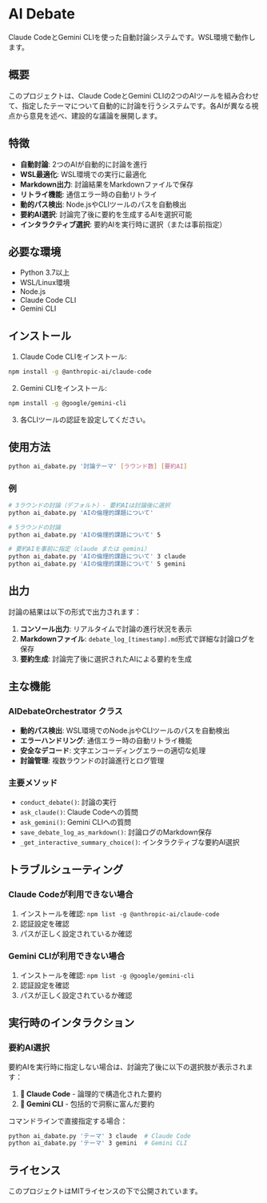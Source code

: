 # AI Debate

Claude CodeとGemini CLIを使った自動討論システムです。WSL環境で動作します。

## 概要

このプロジェクトは、Claude CodeとGemini CLIの2つのAIツールを組み合わせて、指定したテーマについて自動的に討論を行うシステムです。各AIが異なる視点から意見を述べ、建設的な議論を展開します。

## 特徴

- **自動討論**: 2つのAIが自動的に討論を進行
- **WSL最適化**: WSL環境での実行に最適化
- **Markdown出力**: 討論結果をMarkdownファイルで保存
- **リトライ機能**: 通信エラー時の自動リトライ
- **動的パス検出**: Node.jsやCLIツールのパスを自動検出
- **要約AI選択**: 討論完了後に要約を生成するAIを選択可能
- **インタラクティブ選択**: 要約AIを実行時に選択（または事前指定）

## 必要な環境

- Python 3.7以上
- WSL/Linux環境
- Node.js
- Claude Code CLI
- Gemini CLI

## インストール

1. Claude Code CLIをインストール:
```bash
npm install -g @anthropic-ai/claude-code
```

2. Gemini CLIをインストール:
```bash
npm install -g @google/gemini-cli
```

3. 各CLIツールの認証を設定してください。

## 使用方法

```bash
python ai_dabate.py '討論テーマ' [ラウンド数] [要約AI]
```

### 例

```bash
# 3ラウンドの討論（デフォルト）- 要約AIは討論後に選択
python ai_dabate.py 'AIの倫理的課題について'

# 5ラウンドの討論
python ai_dabate.py 'AIの倫理的課題について' 5

# 要約AIを事前に指定（claude または gemini）
python ai_dabate.py 'AIの倫理的課題について' 3 claude
python ai_dabate.py 'AIの倫理的課題について' 5 gemini
```

## 出力

討論の結果は以下の形式で出力されます：

1. **コンソール出力**: リアルタイムで討論の進行状況を表示
2. **Markdownファイル**: `debate_log_[timestamp].md`形式で詳細な討論ログを保存
3. **要約生成**: 討論完了後に選択されたAIによる要約を生成

## 主な機能

### AIDebateOrchestrator クラス

- **動的パス検出**: WSL環境でのNode.jsやCLIツールのパスを自動検出
- **エラーハンドリング**: 通信エラー時の自動リトライ機能
- **安全なデコード**: 文字エンコーディングエラーの適切な処理
- **討論管理**: 複数ラウンドの討論進行とログ管理

### 主要メソッド

- `conduct_debate()`: 討論の実行
- `ask_claude()`: Claude Codeへの質問
- `ask_gemini()`: Gemini CLIへの質問
- `save_debate_log_as_markdown()`: 討論ログのMarkdown保存
- `_get_interactive_summary_choice()`: インタラクティブな要約AI選択

## トラブルシューティング

### Claude Codeが利用できない場合

1. インストールを確認: `npm list -g @anthropic-ai/claude-code`
2. 認証設定を確認
3. パスが正しく設定されているか確認

### Gemini CLIが利用できない場合

1. インストールを確認: `npm list -g @google/gemini-cli`
2. 認証設定を確認
3. パスが正しく設定されているか確認

## 実行時のインタラクション

### 要約AI選択

要約AIを実行時に指定しない場合は、討論完了後に以下の選択肢が表示されます：

1. **🤖 Claude Code** - 論理的で構造化された要約
2. **🧠 Gemini CLI** - 包括的で洞察に富んだ要約

コマンドラインで直接指定する場合：
```bash
python ai_dabate.py 'テーマ' 3 claude  # Claude Code
python ai_dabate.py 'テーマ' 3 gemini  # Gemini CLI
```

## ライセンス

このプロジェクトはMITライセンスの下で公開されています。